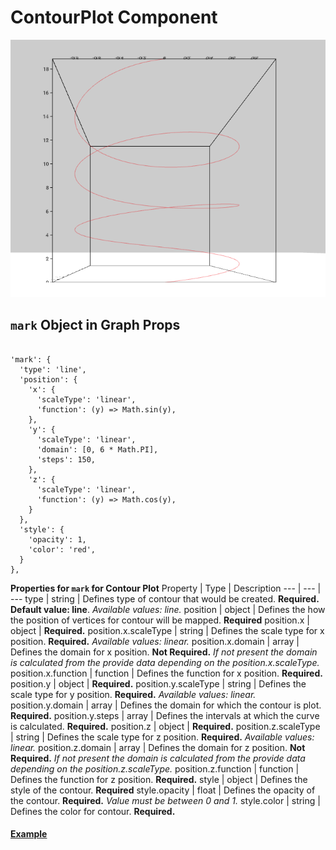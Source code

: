 # ContourPlot Component

![ContourPlot](../imgs/ContourPlot.png)

## `mark` Object in Graph Props
```

'mark': {
  'type': 'line',
  'position': {
    'x': {
      'scaleType': 'linear',
      'function': (y) => Math.sin(y),
    },
    'y': {
      'scaleType': 'linear',
      'domain': [0, 6 * Math.PI],
      'steps': 150,
    },
    'z': {
      'scaleType': 'linear',
      'function': (y) => Math.cos(y),
    }
  },
  'style': {
    'opacity': 1,
    'color': 'red',
  }
},
```

__Properties for `mark` for Contour Plot__
Property | Type | Description
--- | --- | ---
type | string | Defines type of contour that would be created. __Required. Default value: line__. _Available values: line._
position | object | Defines the how the position of vertices for contour will be mapped. __Required__
position.x | object | __Required.__
position.x.scaleType | string | Defines the scale type for x position. __Required.__ _Available values: linear._
position.x.domain | array | Defines the domain for x position. __Not Required.__ _If not present the domain is calculated from the provide data depending on the position.x.scaleType._
position.x.function | function | Defines the function for x position. __Required.__
position.y | object | __Required.__
position.y.scaleType | string | Defines the scale type for y position. __Required.__ _Available values: linear._
position.y.domain | array | Defines the domain for which the contour is plot. __Required.__
position.y.steps | array | Defines the intervals at which the curve is calculated. __Required.__
position.z | object | __Required.__
position.z.scaleType | string | Defines the scale type for z position. __Required.__ _Available values: linear._
position.z.domain | array | Defines the domain for z position. __Not Required.__ _If not present the domain is calculated from the provide data depending on the position.z.scaleType._
position.z.function | function | Defines the function for z position. __Required.__
style | object | Defines the style of the contour. __Required__
style.opacity | float | Defines the opacity of the contour. __Required.__ _Value must be between 0 and 1._
style.color | string | Defines the color for contour. __Required.__

#### [Example](../examples/ContourPlot.js)
